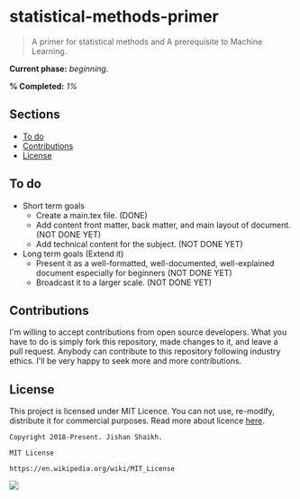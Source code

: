 # statistical-methods-primer
> A primer for statistical methods and A prerequisite to Machine Learning. 

**Current phase:** *beginning*.

**% Completed:** *1%*

## Sections
- [To do](https://github.com/Jishanshaikh4/statistical-methods-primer/blob/master/README.md#to-do)
- [Contributions](https://github.com/Jishanshaikh4/statistical-methods-primer/blob/master/README.md#contributions)
- [License](https://github.com/Jishanshaikh4/statistical-methods-primer/blob/master/README.md#license)

## To do
- Short term goals
  - Create a main.tex file. (DONE)
  - Add content front matter, back matter, and main layout of document. (NOT DONE YET)
  - Add technical content for the subject. (NOT DONE YET)
- Long term goals (Extend it)
  - Present it as a well-formatted, well-documented, well-explained document especially for beginners (NOT DONE YET)
  - Broadcast it to a larger scale. (NOT DONE YET)

## Contributions
I'm willing to accept contributions from open source developers. What you have to do is simply fork this repository, made changes to it, and leave a pull request. Anybody can contribute to this repository following industry ethics. I'll be very happy to seek more and more contributions.

## License
This project is licensed under MIT Licence. You can not use, re-modify, distribute it for commercial purposes. Read more about licence [here](https://en.wikipedia.org/wiki/MIT_License).

    Copyright 2018-Present. Jishan Shaikh.

    MIT License

    https://en.wikipedia.org/wiki/MIT_License

![](https://upload.wikimedia.org/wikipedia/commons/f/f8/License_icon-mit-88x31-2.svg)
